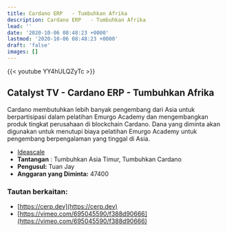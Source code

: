```yaml
---
title: Cardano ERP   - Tumbuhkan Afrika
description: Cardano ERP   - Tumbuhkan Afrika
lead: ''
date: '2020-10-06 08:48:23 +0000'
lastmod: '2020-10-06 08:48:23 +0000'
draft: 'false'
images: []
---
```


{{&lt;  youtube YY4hULQZyTc &gt;}}

## Catalyst TV - Cardano ERP - Tumbuhkan Afrika

Cardano membutuhkan lebih banyak pengembang dari Asia untuk berpartisipasi dalam pelatihan Emurgo Academy dan mengembangkan produk tingkat perusahaan di blockchain Cardano. Dana yang diminta akan digunakan untuk menutupi biaya pelatihan Emurgo Academy untuk pengembang berpengalaman yang tinggal di Asia.

- [Ideascale](https://cardano.ideascale.com/c/idea/420496)
- **Tantangan** : Tumbuhkan Asia Timur, Tumbuhkan Cardano
- **Pengusul:** Tuan Jay
- **Anggaran yang Diminta:** 47400

### Tautan berkaitan:

- [https://cerp.dev](https://cerp.dev)
- [https://vimeo.com/695045590/f388d90666](https://vimeo.com/695045590/f388d90666)
